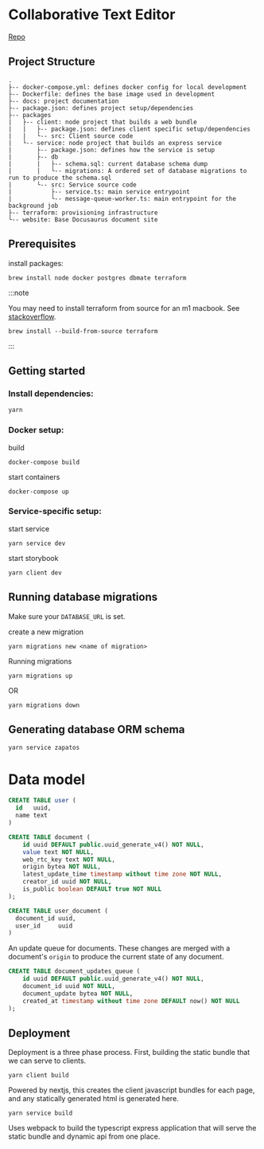 
# Collaborative Text Editor

[Repo](https://github.com/chewnoill/collaborative-editor)

## Project Structure

```
.
├-- docker-compose.yml: defines docker config for local development
├-- Dockerfile: defines the base image used in development
├-- docs: project documentation
├-- package.json: defines project setup/dependencies
├-- packages
|   ├-- client: node project that builds a web bundle
|   |   ├-- package.json: defines client specific setup/dependencies
|   |   └-- src: Client source code
|   └-- service: node project that builds an express service
|       ├-- package.json: defines how the service is setup
|       ├-- db
|       |   ├-- schema.sql: current database schema dump
|       |   └-- migrations: A ordered set of database migrations to run to produce the schema.sql
|       └-- src: Service source code
|           ├-- service.ts: main service entrypoint
|           └-- message-queue-worker.ts: main entrypoint for the background job
├-- terraform: provisioning infrastructure
└-- website: Base Docusaurus document site
```

## Prerequisites

install packages:

```shell
brew install node docker postgres dbmate terraform
```

:::note

You may need to install terraform from source for an m1 macbook. See [stackoverflow](https://stackoverflow.com/a/66281883).

```shell
brew install --build-from-source terraform
```

:::

## Getting started

### Install dependencies:

```shell
yarn
```

### Docker setup:

build
```shell
docker-compose build
```

start containers
```shell
docker-compose up
```

### Service-specific setup:

start service
```shell
yarn service dev
```

start storybook
```shell
yarn client dev
```

## Running database migrations
Make sure your `DATABASE_URL` is set.

create a new migration
```shell
yarn migrations new <name of migration>
```

Running migrations
```shell
yarn migrations up
```
OR
```shell
yarn migrations down
```

## Generating database ORM schema
```shell
yarn service zapatos
```

# Data model

```sql
CREATE TABLE user (
  id   uuid,
  name text
)
```

```sql
CREATE TABLE document (
    id uuid DEFAULT public.uuid_generate_v4() NOT NULL,
    value text NOT NULL,
    web_rtc_key text NOT NULL,
    origin bytea NOT NULL,
    latest_update_time timestamp without time zone NOT NULL,
    creator_id uuid NOT NULL,
    is_public boolean DEFAULT true NOT NULL
);
```

```sql
CREATE TABLE user_document (
  document_id uuid,
  user_id     uuid
)
```

An update queue for documents. These changes are merged with a document's `origin` to produce the current state of any document.

```sql
CREATE TABLE document_updates_queue (
    id uuid DEFAULT public.uuid_generate_v4() NOT NULL,
    document_id uuid NOT NULL,
    document_update bytea NOT NULL,
    created_at timestamp without time zone DEFAULT now() NOT NULL
);
```

## Deployment

Deployment is a three phase process. First, building the static bundle that we can serve to clients.

`yarn client build`

Powered by nextjs, this creates the client javascript bundles for each page, and any statically generated html is generated here.

`yarn service build`

Uses webpack to build the typescript express application that will serve the static bundle and dynamic api from one place.

